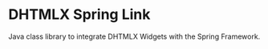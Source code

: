 DHTMLX Spring Link
==================
Java class library to integrate DHTMLX Widgets with the Spring Framework.
